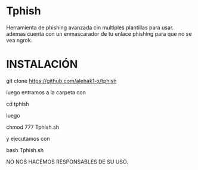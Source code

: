 # Tphish

 Herramienta de phishing avanzada cin multiples plantillas para usar.
ademas cuenta con un enmascarador de tu enlace phishing para que no se vea ngrok.

# INSTALACIÓN
git clone https://github.com/alehak1-x/tphish

luego entramos a la carpeta con

cd tphish

luego

chmod 777 Tphish.sh

y ejecutamos con

bash Tphish.sh

NO NOS HACEMOS RESPONSABLES DE SU USO.
